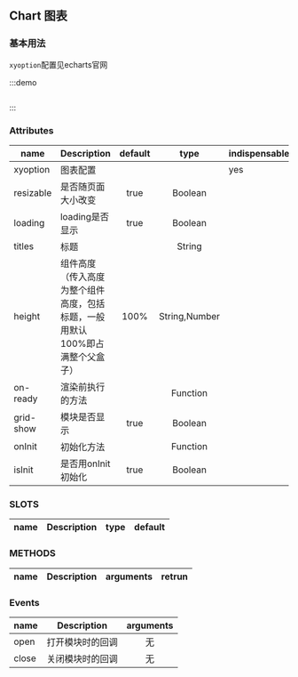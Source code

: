 <script>
 export default {
    data() {
      return {
   
      }
    },
    methods: {
       
    }
  };
</script>

<style>

</style>
## Chart 图表

### 基本用法
`xyoption`配置见echarts官网

:::demo 

```html


```
:::




### Attributes
| name      | Description                              | default |     type      | indispensable |
| --------- | ---------------------------------------- | :-----: | :-----------: | ------------- |
| xyoption  | 图表配置                                     |         |               | yes           |
| resizable | 是否随页面大小改变                                |  true   |    Boolean    |               |
| loading   | loading是否显示                              |  true   |    Boolean    |               |
| titles    | 标题                                       |         |    String     |               |
| height    | 组件高度（传入高度为整个组件高度，包括标题，一般用默认100%即占满整个父盒子） |  100%   | String,Number |               |
| on-ready  | 渲染前执行的方法                                 |         |   Function    |               |
| grid-show | 模块是否显示                                   |  true   |    Boolean    |               |
| onInit    | 初始化方法                                    |         |   Function    |               |
| isInit    | 是否用onInit初始化                             |  true   |    Boolean    |               |

### SLOTS
| name       | Description | type | default |
| ---------- | ----------- | ---- | ------- |

### METHODS
| name   | Description | arguments | retrun |
| ------ | ----------- | --------- | ------ |


### Events
| name  | Description | arguments |
| ----- | ----------- | :-------: |
| open  | 打开模块时的回调    |     无     |
| close | 关闭模块时的回调    |     无     |


